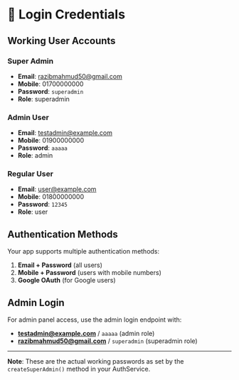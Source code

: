 # 🔑 Login Credentials

## Working User Accounts

### Super Admin
- **Email**: razibmahmud50@gmail.com
- **Mobile**: 01700000000
- **Password**: `superadmin`
- **Role**: superadmin

### Admin User  
- **Email**: testadmin@example.com
- **Mobile**: 01900000000
- **Password**: `aaaaa`
- **Role**: admin

### Regular User
- **Email**: user@example.com
- **Mobile**: 01800000000  
- **Password**: `12345`
- **Role**: user

## Authentication Methods

Your app supports multiple authentication methods:

1. **Email + Password** (all users)
2. **Mobile + Password** (users with mobile numbers)
3. **Google OAuth** (for Google users)

## Admin Login

For admin panel access, use the admin login endpoint with:
- **testadmin@example.com** / `aaaaa` (admin role)
- **razibmahmud50@gmail.com** / `superadmin` (superadmin role)

---

**Note**: These are the actual working passwords as set by the `createSuperAdmin()` method in your AuthService.